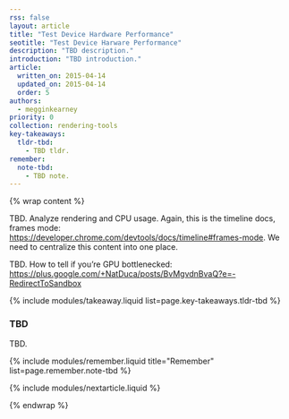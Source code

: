 ```yaml
---
rss: false
layout: article
title: "Test Device Hardware Performance"
seotitle: "Test Device Harware Performance"
description: "TBD description."
introduction: "TBD introduction."
article:
  written_on: 2015-04-14
  updated_on: 2015-04-14
  order: 5
authors:
  - megginkearney
priority: 0
collection: rendering-tools
key-takeaways:
  tldr-tbd:
    - TBD tldr.
remember:
  note-tbd:
    - TBD note.
---
```

{% wrap content %}

TBD. Analyze rendering and CPU usage. Again, this is the timeline docs, frames mode: https://developer.chrome.com/devtools/docs/timeline#frames-mode. We need to centralize this content into one place.

TBD. How to tell if you’re GPU bottlenecked: https://plus.google.com/+NatDuca/posts/BvMgvdnBvaQ?e=-RedirectToSandbox 

{% include modules/takeaway.liquid list=page.key-takeaways.tldr-tbd %}

### TBD

TBD.

{% include modules/remember.liquid title="Remember" list=page.remember.note-tbd %}

{% include modules/nextarticle.liquid %}

{% endwrap %}
